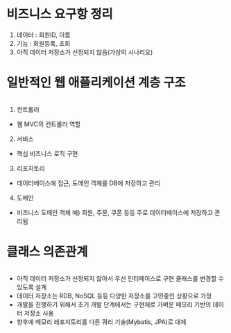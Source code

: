 <h1 id="비즈니스-요구항-정리">비즈니스 요구항 정리</h1>
<ol>
<li>데이터 : 회원ID, 이름</li>
<li>기능  : 회원등록, 조회</li>
<li>아직 데이터 저장소가 선정되지 않음(가상의 시나리오)</li>
</ol>
<h1 id="일반적인-웹-애플리케이션-계층-구조">일반적인 웹 애플리케이션 계층 구조</h1>
<p><img alt="" src="https://velog.velcdn.com/images/b4failrise/post/2a2795e7-a52a-475e-aa8a-03ddc697fce6/image.png" /></p>
<ol>
<li>컨트롤러</li>
</ol>
<ul>
<li>웹 MVC의 컨트롤러 역할</li>
</ul>
<ol start="2">
<li>서비스</li>
</ol>
<ul>
<li>핵심 비즈니스 로직 구현</li>
</ul>
<ol start="3">
<li>리포지토리</li>
</ol>
<ul>
<li>데이터베이스에 접근, 도메인 객체를 DB에 저장하고 관리</li>
</ul>
<ol start="4">
<li>도메인</li>
</ol>
<ul>
<li>비즈니스 도메인 객체 예) 회원, 주문, 쿠폰 등등 주로 데이터베이스에 저장하고 관리됨</li>
</ul>
<h1 id="클래스-의존관계">클래스 의존관계</h1>
<p><img alt="" src="https://velog.velcdn.com/images/b4failrise/post/7e4e372b-a7bd-404c-a414-a1bd33f28811/image.png" /></p>
<ul>
<li>아직 데이터 저장소가 선정되지 않아서 우선 인터페이스로 구현 클래스를 변경할 수 있도록 설계</li>
<li>데이터 저장소는 RDB, NoSQL 등등 다양한 저장소를 고민중인 상황으로 가정</li>
<li>개발을 진행하기 위해서 초기 개발 단계에서는 구현체로 가벼운 메모리 기반의 데이터 저장소 사용</li>
<li>향후에 메모리 레포지토리를 다른 쿼리 기술(Mybatis, JPA)로 대체</li>
</ul>